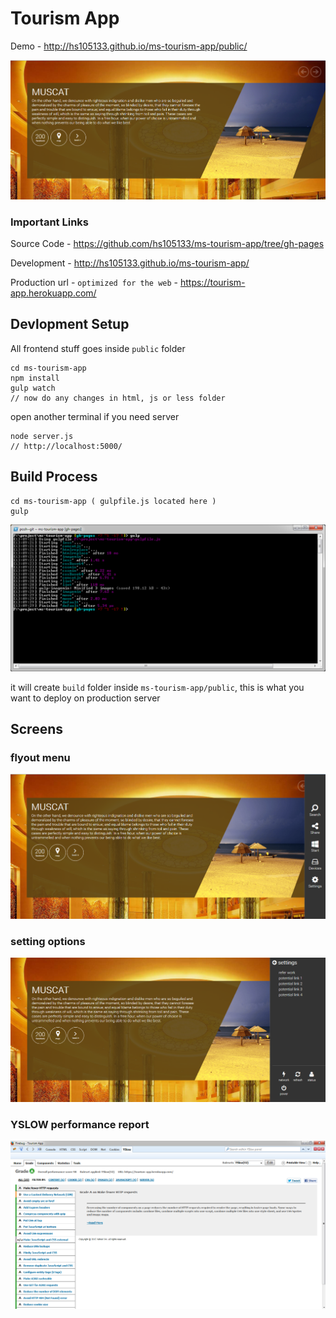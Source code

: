 # Tourism App 
Demo - http://hs105133.github.io/ms-tourism-app/public/

![home screen](githubimg/tour.png)

### Important Links
Source Code - https://github.com/hs105133/ms-tourism-app/tree/gh-pages

Development - http://hs105133.github.io/ms-tourism-app/

Production url - `optimized for the web` - https://tourism-app.herokuapp.com/


## Devlopment Setup

All frontend stuff goes inside `public` folder

```
cd ms-tourism-app
npm install
gulp watch
// now do any changes in html, js or less folder 
```

open another terminal if you need server

```
node server.js
// http://localhost:5000/
```

## Build Process

```
cd ms-tourism-app ( gulpfile.js located here ) 
gulp
```
![build](githubimg/build.png)

it will create `build` folder inside `ms-tourism-app/public`, this is what you want to deploy on production server 

## Screens

### flyout menu

![build](githubimg/options.png)

### setting options

![settings](githubimg/settings-menu.png)

### YSLOW performance report

![yslow report](githubimg/yslow.png)









